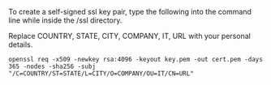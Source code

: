 To create a self-signed ssl key pair, type the following into the command line while inside the /ssl directory.

Replace COUNTRY, STATE, CITY, COMPANY, IT, URL with your personal details.

`openssl req -x509 -newkey rsa:4096 -keyout key.pem -out cert.pem -days 365 -nodes -sha256 -subj "/C=COUNTRY/ST=STATE/L=CITY/O=COMPANY/OU=IT/CN=URL"`
